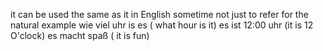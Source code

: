 it can be used the same as it in English sometime not just to refer for the natural 
example
wie viel uhr is es ( what hour is it)
es ist 12:00 uhr (it is 12 O'clock)
es macht spaß ( it is fun)